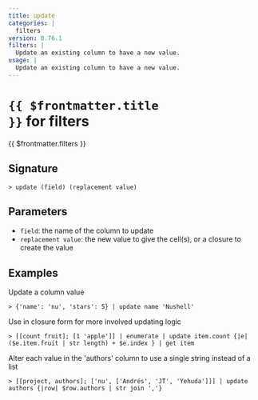 ```yaml
---
title: update
categories: |
  filters
version: 0.76.1
filters: |
  Update an existing column to have a new value.
usage: |
  Update an existing column to have a new value.
---
```


# <code>{{ $frontmatter.title }}</code> for filters

<div class='command-title'>{{ $frontmatter.filters }}</div>

## Signature

```> update (field) (replacement value)```

## Parameters

 -  `field`: the name of the column to update
 -  `replacement value`: the new value to give the cell(s), or a closure to create the value

## Examples

Update a column value
```shell
> {'name': 'nu', 'stars': 5} | update name 'Nushell'
```

Use in closure form for more involved updating logic
```shell
> [[count fruit]; [1 'apple']] | enumerate | update item.count {|e| ($e.item.fruit | str length) + $e.index } | get item
```

Alter each value in the 'authors' column to use a single string instead of a list
```shell
> [[project, authors]; ['nu', ['Andrés', 'JT', 'Yehuda']]] | update authors {|row| $row.authors | str join ','}
```
